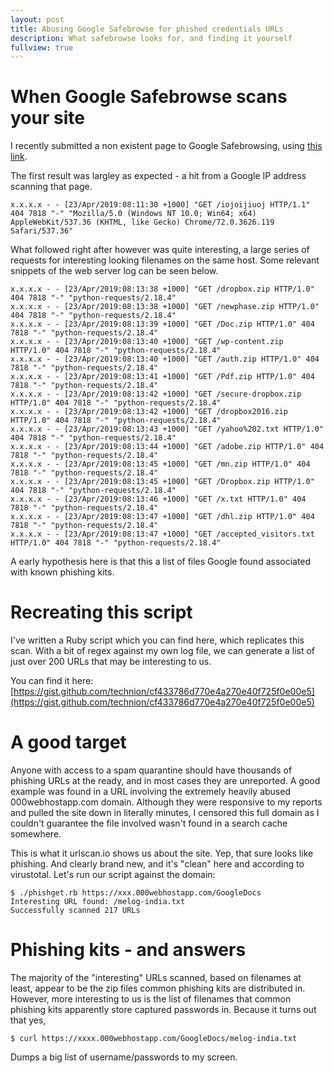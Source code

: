 ```yaml
---
layout: post
title: Abusing Google Safebrowse for phished credentials URLs
description: What safebrowse looks for, and finding it yourself
fullview: true
---
```


# When Google Safebrowse scans your site

I recently submitted a non existent page to Google Safebrowsing, using [this link](https://www.google.com/safebrowsing/report_phish/).

The first result was largley as expected - a hit from a Google IP address scanning that page.

```
x.x.x.x - - [23/Apr/2019:08:11:30 +1000] "GET /iojoijiuoj HTTP/1.1" 404 7818 "-" "Mozilla/5.0 (Windows NT 10.0; Win64; x64) AppleWebKit/537.36 (KHTML, like Gecko) Chrome/72.0.3626.119 Safari/537.36"
```

What followed right after however was quite interesting, a large series of requests for interesting looking filenames on the same host. Some relevant snippets of the web server log can be seen below.

```
x.x.x.x - - [23/Apr/2019:08:13:38 +1000] "GET /dropbox.zip HTTP/1.0" 404 7818 "-" "python-requests/2.18.4"
x.x.x.x - - [23/Apr/2019:08:13:38 +1000] "GET /newphase.zip HTTP/1.0" 404 7818 "-" "python-requests/2.18.4"
x.x.x.x - - [23/Apr/2019:08:13:39 +1000] "GET /Doc.zip HTTP/1.0" 404 7818 "-" "python-requests/2.18.4"
x.x.x.x - - [23/Apr/2019:08:13:40 +1000] "GET /wp-content.zip HTTP/1.0" 404 7818 "-" "python-requests/2.18.4"
x.x.x.x - - [23/Apr/2019:08:13:40 +1000] "GET /auth.zip HTTP/1.0" 404 7818 "-" "python-requests/2.18.4"
x.x.x.x - - [23/Apr/2019:08:13:41 +1000] "GET /Pdf.zip HTTP/1.0" 404 7818 "-" "python-requests/2.18.4"
x.x.x.x - - [23/Apr/2019:08:13:42 +1000] "GET /secure-dropbox.zip HTTP/1.0" 404 7818 "-" "python-requests/2.18.4"
x.x.x.x - - [23/Apr/2019:08:13:42 +1000] "GET /dropbox2016.zip HTTP/1.0" 404 7818 "-" "python-requests/2.18.4"
x.x.x.x - - [23/Apr/2019:08:13:43 +1000] "GET /yahoo%202.txt HTTP/1.0" 404 7818 "-" "python-requests/2.18.4"
x.x.x.x - - [23/Apr/2019:08:13:44 +1000] "GET /adobe.zip HTTP/1.0" 404 7818 "-" "python-requests/2.18.4"
x.x.x.x - - [23/Apr/2019:08:13:45 +1000] "GET /mn.zip HTTP/1.0" 404 7818 "-" "python-requests/2.18.4"
x.x.x.x - - [23/Apr/2019:08:13:45 +1000] "GET /Dropbox.zip HTTP/1.0" 404 7818 "-" "python-requests/2.18.4"
x.x.x.x - - [23/Apr/2019:08:13:46 +1000] "GET /x.txt HTTP/1.0" 404 7818 "-" "python-requests/2.18.4"
x.x.x.x - - [23/Apr/2019:08:13:47 +1000] "GET /dhl.zip HTTP/1.0" 404 7818 "-" "python-requests/2.18.4"
x.x.x.x - - [23/Apr/2019:08:13:47 +1000] "GET /accepted_visitors.txt HTTP/1.0" 404 7818 "-" "python-requests/2.18.4"
```

A early hypothesis here is that this a list of files Google found associated with known phishing kits.

# Recreating this script

I've written a Ruby script which you can find here, which replicates this scan. With a bit of regex against my own log file, we can generate a list of just over 200 URLs that may be interesting to us.

You can find it here: [https://gist.github.com/technion/cf433786d770e4a270e40f725f0e00e5](https://gist.github.com/technion/cf433786d770e4a270e40f725f0e00e5)

# A good target

Anyone with access to a spam quarantine should have thousands of phishing URLs at the ready, and in most cases they are unreported. A good example was found in a URL involving the extremely heavily abused 000webhostapp.com domain. Although they were responsive to my reports and pulled the site down in literally minutes, I censored this full domain as I couldn't guarantee the file involved wasn't found in a search cache somewhere. 

<amp-img alt="Dab logo"
    src="/assets/images/000webhosturlscan.png"
    height="613"
    width="1224"
    layout="responsive"
    >
</amp-img>

This is what it urlscan.io shows us about the site. Yep, that sure looks like phishing. And clearly brand new, and it's "clean" here and according to virustotal. Let's run our script against the domain:

```
$ ./phishget.rb https://xxx.000webhostapp.com/GoogleDocs
Interesting URL found: /melog-india.txt
Successfully scanned 217 URLs
```

# Phishing kits - and answers

The majority of the "interesting" URLs scanned, based on filenames at least, appear to be the zip files common phishing kits are distributed in. However, more interesting to us is the list of filenames that common phishing kits apparently store captured passwords in. Because it turns out that yes,

```
$ curl https://xxxx.000webhostapp.com/GoogleDocs/melog-india.txt
```

Dumps a big list of username/passwords to my screen.
